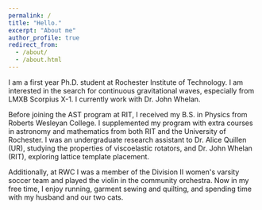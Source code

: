 ```yaml
---
permalink: /
title: "Hello."
excerpt: "About me"
author_profile: true
redirect_from: 
  - /about/
  - /about.html
---
```


I am a first year Ph.D. student at Rochester Institute of Technology. I am interested in the search for continuous gravitational waves, especially from LMXB Scorpius X-1. I currently work with Dr. John Whelan.

Before joining the AST program at RIT, I received my B.S. in Physics from Roberts Wesleyan College. I supplemented my program with extra courses in astronomy and mathematics from both RIT and the University of Rochester. I was an undergraduate research assistant to Dr. Alice Quillen (UR), studying the properties of viscoelastic rotators, and Dr. John Whelan (RIT), exploring lattice template placement.

Additionally, at RWC I was a member of the Division II women's varsity soccer team and played the violin in the community orchestra. Now in my free time, I enjoy running, garment sewing and quilting, and spending time with my husband and our two cats.
